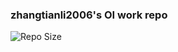 ### zhangtianli2006's OI work repo
![Repo Size](https://img.shields.io/github/repo-size/zhangtianli2006/work)
